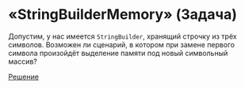 # «StringBuilderMemory» (Задача)

Допустим, у нас имеется `StringBuilder`, хранящий строчку из трёх символов. Возможен ли сценарий, в котором при замене первого символа произойдёт выделение памяти под новый символьный массив?

[Решение](./StringBuilderMemory-A.md)